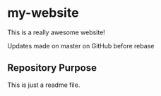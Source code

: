 # my-website

This is a really awesome website!

Updates made on master on GitHub before rebase

## Repository Purpose

This is just a readme file.



